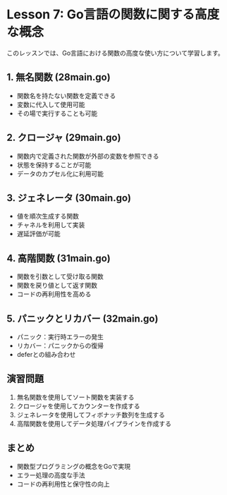 # Lesson 7: Go言語の関数に関する高度な概念

このレッスンでは、Go言語における関数の高度な使い方について学習します。

## 1. 無名関数 (28main.go)
- 関数名を持たない関数を定義できる
- 変数に代入して使用可能
- その場で実行することも可能

## 2. クロージャ (29main.go)
- 関数内で定義された関数が外部の変数を参照できる
- 状態を保持することが可能
- データのカプセル化に利用可能

## 3. ジェネレータ (30main.go)
- 値を順次生成する関数
- チャネルを利用して実装
- 遅延評価が可能

## 4. 高階関数 (31main.go)
- 関数を引数として受け取る関数
- 関数を戻り値として返す関数
- コードの再利用性を高める

## 5. パニックとリカバー (32main.go)
- パニック：実行時エラーの発生
- リカバー：パニックからの復帰
- deferとの組み合わせ

## 演習問題
1. 無名関数を使用してソート関数を実装する
2. クロージャを使用してカウンターを作成する
3. ジェネレータを使用してフィボナッチ数列を生成する
4. 高階関数を使用してデータ処理パイプラインを作成する

## まとめ
- 関数型プログラミングの概念をGoで実現
- エラー処理の高度な手法
- コードの再利用性と保守性の向上